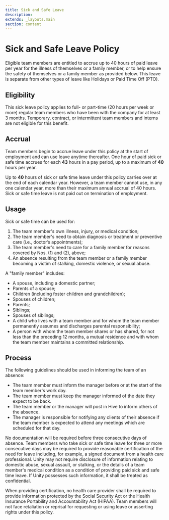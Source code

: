 ```yaml
---
title: Sick and Safe Leave
description:
extends: _layouts.main
section: content
---
```


# Sick and Safe Leave Policy

Eligible team members are entitled to accrue up to 40 hours of paid leave per year for the illness of themselves or a family member, or to help ensure the safety of themselves or a family member as provided below. This leave is separate from other types of leave like Holidays or Paid Time Off (PTO).

## Eligibility

This sick leave policy applies to full- or part-time (20 hours per week or more) regular team members who have been with the company for at least 3 months. Temporary, contract, or intermittent team members and interns are not eligible for this benefit.

## Accrual

Team members begin to accrue leave under this policy at the start of employment and can use leave anytime thereafter. One hour of paid sick or safe time accrues for each __43__ hours in a pay period, up to a maximum of __40__ hours per year.

Up to __40__ hours of sick or safe time leave under this policy carries over at the end of each calendar year. However, a team member cannot use, in any one calendar year, more than their maximum annual accrual of 40 hours. Sick or safe time leave is not paid out on termination of employment.

## Usage

Sick or safe time can be used for:

1. The team member's own illness, injury, or medical condition;
2. The team member's need to obtain diagnosis or treatment or preventive care (i.e., doctor’s appointments);
3. The team member's need to care for a family member for reasons covered by Nos. (1) and (2), above;
4. An absence resulting from the team member or a family member becoming a victim of stalking, domestic violence, or sexual abuse.

A "family member" includes:

- A spouse, including a domestic partner;
- Parents of a spouse;
- Children (including foster children and grandchildren);
- Spouses of children;
- Parents;
- Siblings;
- Spouses of siblings;
- A child who lives with a team member and for whom the team member permanently assumes and discharges parental responsibility;
- A person with whom the team member shares or has shared, for not less than the preceding 12 months, a mutual residence and with whom the team member maintains a committed relationship.

## Process

The following guidelines should be used in informing the team of an absence:

- The team member must inform the manager before or at the start of the team member's work day.
- The team member must keep the manager informed of the date they expect to be back.
- The team member or the manager will post in Hive to inform others of the absence.
- The manager is responsible for notifying any clients of their absence if the team member is expected to attend any meetings which are scheduled for that day.

No documentation will be required before three consecutive days of absence. Team members who take sick or safe time leave for three or more consecutive days may be required to provide reasonable certification of the need for leave including, for example, a signed document from a health care professional. Unity may not require disclosure of information relating to domestic abuse, sexual assault, or stalking, or the details of a team member's medical condition as a condition of providing paid sick and safe time leave. If Unity possesses such information, it shall be treated as confidential.

When providing certification, no health care provider shall be required to provide information protected by the Social Security Act or the Health Insurance Portability and Accountability Act (HIPAA). Team members will not face retaliation or reprisal for requesting or using leave or asserting rights under this policy.
